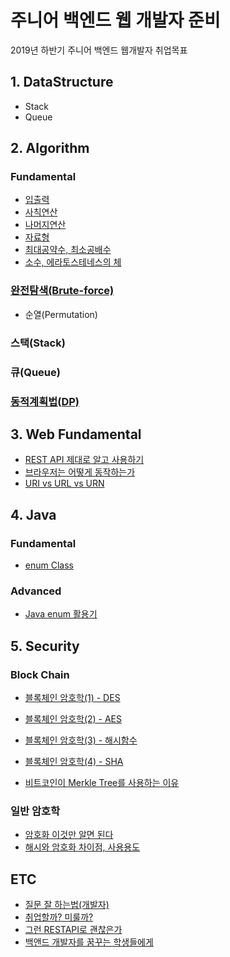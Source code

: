 # 주니어 백엔드 웹 개발자 준비

2019년 하반기 주니어 백엔드 웹개발자 취업목표

## 1. DataStructure

- Stack
- Queue

## 2. Algorithm

### Fundamental

- [입출력](https://github.com/dongw00/Junior-Web-programmer/tree/master/Algorithm/Fundamental#%EC%9E%85-%EC%B6%9C%EB%A0%A5)
- [사칙연산](https://github.com/dongw00/Junior-Web-programmer/tree/master/Algorithm/Fundamental#%EC%82%AC%EC%B9%99-%EC%97%B0%EC%82%B0)
- [나머지연산](https://github.com/dongw00/Junior-Web-programmer/tree/master/Algorithm/Fundamental#%EB%82%98%EB%A8%B8%EC%A7%80-%EC%97%B0%EC%82%B0)
- [자료형](https://github.com/dongw00/Junior-Web-programmer/tree/master/Algorithm/Fundamental#%EC%9E%90%EB%A3%8C%ED%98%95)
- [최대공약수, 최소공배수](https://github.com/dongw00/Junior-Web-programmer/tree/master/Algorithm/Fundamental#%EC%B5%9C%EB%8C%80%EA%B3%B5%EC%95%BD%EC%88%98-%EC%B5%9C%EC%86%8C%EA%B3%B5%EB%B0%B0%EC%88%98)
- [소수, 에라토스테네스의 체](https://github.com/dongw00/Junior-Web-programmer/tree/master/Algorithm/Fundamental#%EC%86%8C%EC%88%98-%EC%97%90%EB%9D%BC%ED%86%A0%EC%8A%A4%ED%85%8C%EB%84%A4%EC%8A%A4%EC%9D%98-%EC%B2%B4)

### [완전탐색(Brute-force)](https://github.com/dongw00/Junior-Web-programmer/tree/master/Algorithm/BruteForce#%EC%99%84%EC%A0%84%ED%83%90%EC%83%89-brute-force)

- 순열(Permutation)

### 스택(Stack)

### 큐(Queue)

### [동적계획법(DP)](https://github.com/dongw00/Junior-Web-programmer/tree/master/Algorithm/DynamicProgramming#%EB%8F%99%EC%A0%81-%EA%B3%84%ED%9A%8D%EB%B2%95dynamic-programming)

## 3. Web Fundamental

- [REST API 제대로 알고 사용하기](https://meetup.toast.com/posts/92)
- [브라우저는 어떻게 동작하는가](https://d2.naver.com/helloworld/59361)
- [URI vs URL vs URN](https://mygumi.tistory.com/139)

## 4. Java

### Fundamental

- [enum Class](https://github.com/dongw00/Junior-Web-programmer/tree/master/Java/enum)

### Advanced


- [Java enum 활용기](http://woowabros.github.io/tools/2017/07/10/java-enum-uses.html)

## 5. Security

### Block Chain

- [블록체인 암호학(1) - DES](https://developer-mac.tistory.com/52)
- [블록체인 암호학(2) - AES](https://developer-mac.tistory.com/59)
- [블록체인 암호학(3) - 해시함수](<https://dongw00.github.io/Cryptography-%EB%B8%94%EB%A1%9D%EC%B2%B4%EC%9D%B8-%EC%95%94%ED%98%B8%ED%95%99(3)-%ED%95%B4%EC%8B%9C%ED%95%A8%EC%88%98>)
- [블록체인 암호학(4) - SHA](<https://dongw00.github.io/Cryptography-%EB%B8%94%EB%A1%9D%EC%B2%B4%EC%9D%B8-%EC%95%94%ED%98%B8%ED%95%99(4)-SHA>)

- [비트코인이 Merkle Tree를 사용하는 이유](https://dongw00.github.io/Bitcoin-MerkleTree)

### 일반 암호학

- [암호화 이것만 알면 된다](https://www.slideshare.net/ssuser800974/ss-76664853)
- [해시와 암호화 차이점, 사용용도](https://jeong-pro.tistory.com/92)

## ETC

- [질문 잘 하는법(개발자)](https://www.youtube.com/watch?v=L2p1mdpxD5w)
- [취업할까? 미룰까?](https://jojoldu.tistory.com/398)
- [그런 RESTAPI로 괜찮은가](http://slides.com/eungjun/rest#/)
- [백앤드 개발자를 꿈꾸는 학생들에게](https://d2.naver.com/news/3435170)